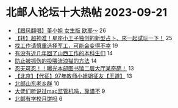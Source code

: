 # 北邮人论坛十大热帖 2023-09-21

- [【跟风翻唱】董小姐 女生版 欧耶～](https://bbs.byr.cn/article/KaraOK/79754) 26
- [【转】超神准！星座小王子独创的新型占卜、來一起試玩一下！](https://bbs.byr.cn/article/Constellations/326533) 25
- [找工作请慎重选择军工，可能会变得不幸](https://bbs.byr.cn/article/Job/2196168) 19
- [有没有近几年回了山西工作的本科生们](https://bbs.byr.cn/article/Shanxi/211645) 14
- [防止被抓伤的投喂流浪猫的方法](https://bbs.byr.cn/article/Talking/6400965) 14
- [忍无可忍！！曝光本部图书馆二层大厅某奇葩！](https://bbs.byr.cn/article/Picture/3349604) 13
- [【北京】【代征】97年教师小姐姐征友【王道】](https://bbs.byr.cn/article/Friends/2045364) 13
- [北邮山东老乡群](https://bbs.byr.cn/article/Shandong/421545) 10
- [大佬们听说过mac监管机吗，靠谱不](https://bbs.byr.cn/article/HardWare/224722) 9
- [北邮有学校月饼吗](https://bbs.byr.cn/article/Food/524986) 6


